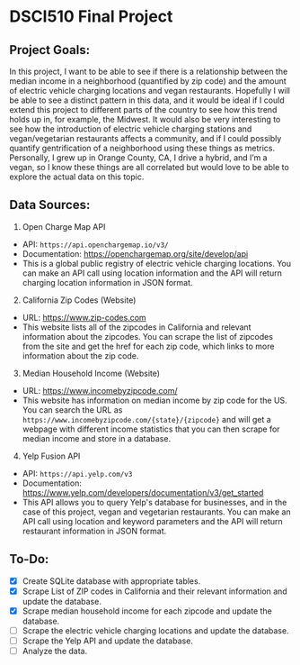 # DSCI510 Final Project
## Project Goals:
In this project, I want to be able to see if there is a relationship between the median income in a neighborhood (quantified by zip code) and the amount of electric vehicle charging locations and vegan restaurants. Hopefully I will be able to see a distinct pattern in this data, and it would be ideal if I could extend this project to different parts of the country to see how this trend holds up in, for example, the Midwest. It would also be very interesting to see how the introduction of electric vehicle charging stations and vegan/vegetarian restaurants affects a community, and if I could possibly quantify gentrification of a neighborhood using these things as metrics. Personally, I grew up in Orange County, CA, I drive a hybrid, and I’m a vegan, so I know these things are all correlated but would love to be able to explore the actual data on this topic.

## Data Sources:
1. Open Charge Map API
  - API: `https://api.openchargemap.io/v3/`
  - Documentation: https://openchargemap.org/site/develop/api 
  - This is a global public registry of electric vehicle charging locations. You can make an API call using location information and the API will return charging location information in JSON format.

2. California Zip Codes (Website)
  - URL: https://www.zip-codes.com
  - This website lists all of the zipcodes in California and relevant information about the zipcodes. You can scrape the list of zipcodes from the site and get the href for each zip code, which links to more information about the zip code.

3. Median Household Income (Website)
  - URL: https://www.incomebyzipcode.com/ 
  - This website has information on median income by zip code for the US. You can search the URL as `https://www.incomebyzipcode.com/{state}/{zipcode}` and will get a webpage with different income statistics that you can then scrape for median income and store in a database.

4. Yelp Fusion API
  - API: `https://api.yelp.com/v3`
  - Documentation: https://www.yelp.com/developers/documentation/v3/get_started
  - This API allows you to query Yelp's database for businesses, and in the case of this project, vegan and vegetarian restaurants. You can make an API call using location and keyword parameters and the API will return restaurant information in JSON format.

## To-Do:
- [X] Create SQLite database with appropriate tables.
- [X] Scrape List of ZIP codes in California and their relevant information and update the database.
- [X] Scrape median household income for each zipcode and update the database.
- [ ] Scrape the electric vehicle charging locations and update the database.
- [ ] Scrape the Yelp API and update the database.
- [ ] Analyze the data.
